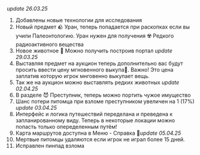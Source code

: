 *update 26.03.25*
1. Добавлены новые технологии для исследования 
2. Новый предмет 🪨 Уран, теперь попадается при раскопках если вы учили Палеонтологию. Уран нужен для получения ☢️ Редкого радиоактивного вещества
3. Новое животное 🦄 Можно получить построив портал
*update 29.03.25*
1. Выставляя предмет на аукцион теперь дополнительно вас будут просить ввести цену мгновенного выкупа💸. Важно! Это цена заплатив которую игрок мнговенно выкупает вещь. 
2. Так же на аукцион можно выставлять редких животных
*update 02.04.25*
1. В разделе 😈 Преступник, теперь можно портить чужое имущество
2. Шанс потери питомца при взломе преступником увеличен на 1 (17%)
*update 03.04.25*
1. Интерфейс и логика путешествий переделана и преведена к запланированному виду. Теперь в некоторые локации можно попасть только опеределенным путём!
2. Карта маршрутов доступна в Меню - Справка
🚩*update 05.04.25*
1. Мертвые питомцы удаляются если игрок не играл более 15 дней.
2. Исправлен пинпад взлома